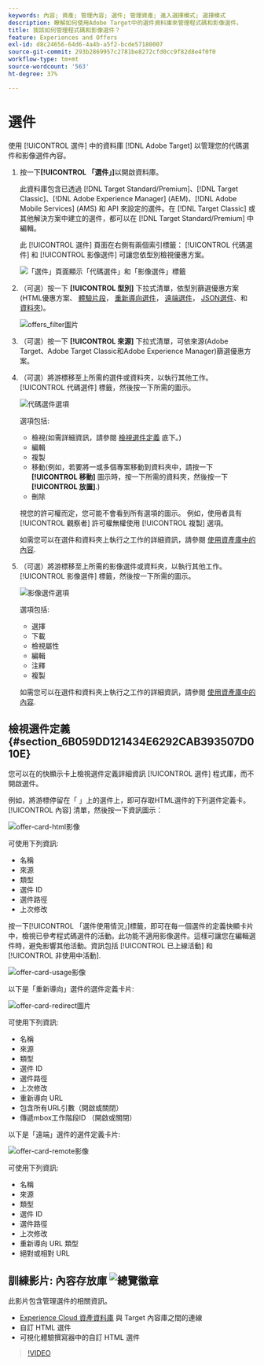 ```yaml
---
keywords: 內容; 資產; 管理內容; 選件; 管理資產; 進入選擇模式; 選擇模式
description: 瞭解如何使用Adobe Target中的選件資料庫來管理程式碼和影像選件。
title: 我該如何管理程式碼和影像選件？
feature: Experiences and Offers
exl-id: d8c24656-64d6-4a4b-a5f2-bcde57180007
source-git-commit: 293b2869957c2781be8272cfd0cc9f82d8e4f0f0
workflow-type: tm+mt
source-wordcount: '563'
ht-degree: 37%

---
```


# 選件

使用 [!UICONTROL 選件] 中的資料庫 [!DNL Adobe Target] 以管理您的代碼選件和影像選件內容。

1. 按一下&#x200B;**[!UICONTROL 「選件」]**&#x200B;以開啟資料庫。

   此資料庫包含已透過 [!DNL Target Standard/Premium]、[!DNL Target Classic]、[!DNL Adobe Experience Manager] (AEM)、[!DNL Adobe Mobile Services] (AMS) 和 API 來設定的選件。在 [!DNL Target Classic] 或其他解決方案中建立的選件，都可以在 [!DNL Target Standard/Premium] 中編輯。

   此 [!UICONTROL 選件] 頁面在右側有兩個索引標籤： [!UICONTROL 代碼選件] 和 [!UICONTROL 影像選件] 可讓您依型別檢視優惠方案。

   ![「選件」頁面顯示「代碼選件」和「影像選件」標籤](/help/main/c-experiences/c-manage-content/assets/offers-page.png)

1. （可選）按一下 **[!UICONTROL 型別]** 下拉式清單，依型別篩選優惠方案(HTML優惠方案、 [體驗片段](/help/main/c-experiences/c-manage-content/aem-experience-fragments.md)， [重新導向選件](/help/main/c-experiences/c-manage-content/offer-redirect.md)， [遠端選件](/help/main/c-experiences/c-manage-content/about-remote-offers.md)， [JSON選件](/help/main/c-experiences/c-manage-content/create-json-offer.md)、和 [資料夾](/help/main/c-experiences/c-manage-content/create-content-folder.md))。

   ![offers_filter圖片](assets/offers_filter.png)

1. （可選）按一下 **[!UICONTROL 來源]** 下拉式清單，可依來源(Adobe Target、Adobe Target Classic和Adobe Experience Manager)篩選優惠方案。

1. （可選）將游標移至上所需的選件或資料夾，以執行其他工作。 [!UICONTROL 代碼選件] 標籤，然後按一下所需的圖示。

   ![代碼選件選項](assets/offer-picker-large.png)

   選項包括:

   * 檢視(如需詳細資訊，請參閱 [檢視選件定義](#section_6B059DD121434E6292CAB393507D010E) 底下。)
   * 編輯
   * 複製
   * 移動(例如，若要將一或多個專案移動到資料夾中，請按一下 **[!UICONTROL 移動]** 圖示時，按一下所需的資料夾，然後按一下 **[!UICONTROL 放置]**.)
   * 刪除

   視您的許可權而定，您可能不會看到所有選項的圖示。 例如，使用者具有 [!UICONTROL 觀察者] 許可權無權使用 [!UICONTROL 複製] 選項。

   如需您可以在選件和資料夾上執行之工作的詳細資訊，請參閱 [使用資產庫中的內容](/help/main/c-experiences/c-manage-content/assets-working.md).

1. （可選）將游標移至上所需的影像選件或資料夾，以執行其他工作。 [!UICONTROL 影像選件] 標籤，然後按一下所需的圖示。

   ![影像選件選項](/help/main/c-experiences/c-manage-content/assets/image-offers-icons.png)

   選項包括:

   * 選擇
   * 下載
   * 檢視屬性
   * 編輯
   * 注釋
   * 複製

   如需您可以在選件和資料夾上執行之工作的詳細資訊，請參閱 [使用資產庫中的內容](/help/main/c-experiences/c-manage-content/assets-working.md).

## 檢視選件定義 {#section_6B059DD121434E6292CAB393507D010E}

您可以在的快顯示卡上檢視選件定義詳細資訊 [!UICONTROL 選件] 程式庫，而不開啟選件。

例如，將游標停留在「 」上的選件上，即可存取HTML選件的下列選件定義卡。 [!UICONTROL 內容] 清單，然後按一下資訊圖示：

![offer-card-html影像](assets/offer-card-html.png)

可使用下列資訊:

* 名稱
* 來源
* 類型
* 選件 ID
* 選件路徑
* 上次修改

按一下[!UICONTROL 「選件使用情況」]標籤，即可在每一個選件的定義快顯卡片中，檢視已參考程式碼選件的活動。此功能不適用影像選件。這樣可讓您在編輯選件時，避免影響其他活動。資訊包括 [!UICONTROL 已上線活動] 和 [!UICONTROL 非使用中活動].

![offer-card-usage影像](assets/offer-card-usage.png)

以下是「重新導向」選件的選件定義卡片:

![offer-card-redirect圖片](assets/offer-card-redirect.png)

可使用下列資訊:

* 名稱
* 來源
* 類型
* 選件 ID
* 選件路徑
* 上次修改
* 重新導向 URL
* 包含所有URL引數（開啟或關閉）
* 傳遞mbox工作階段ID （開啟或關閉）

以下是「遠端」選件的選件定義卡片:

![offer-card-remote影像](assets/offer-card-remote.png)

可使用下列資訊:

* 名稱
* 來源
* 類型
* 選件 ID
* 選件路徑
* 上次修改
* 重新導向 URL 類型
* 絕對或相對 URL

## 訓練影片: 內容存放庫 ![總覽徽章](/help/main/assets/overview.png)

此影片包含管理選件的相關資訊。

* [Experience Cloud 資產資料庫](https://experienceleague.adobe.com/docs/core-services/interface/assets/creative-cloud.html) 與 Target 內容庫之間的連線
* 自訂 HTML 選件
* 可視化體驗撰寫器中的自訂 HTML 選件

>[!VIDEO](https://video.tv.adobe.com/v/17387)
